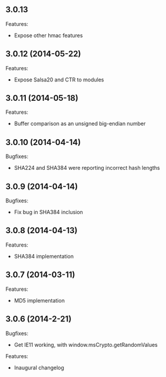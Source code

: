 ## 3.0.13

Features:

  - Expose other hmac features

## 3.0.12 (2014-05-22)

Features:

  - Expose Salsa20 and CTR to modules

## 3.0.11 (2014-05-18)

Features:

   - Buffer comparison as an unsigned big-endian number

## 3.0.10 (2014-04-14)

Bugfixes:

  - SHA224 and SHA384 were reporting incorrect hash lengths 

## 3.0.9 (2014-04-14)

Bugfixes:

  - Fix bug in SHA384 inclusion

## 3.0.8 (2014-04-13)

Features:

  - SHA384 implementation

## 3.0.7 (2014-03-11)

Features:

  - MD5 implementation

## 3.0.6 (2014-2-21)

Bugfixes:

  - Get IE11 working, with window.msCrypto.getRandomValues

Features:

  - Inaugural changelog

